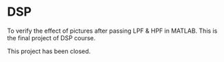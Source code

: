 # DSP
To verify the effect of pictures after passing LPF &amp; HPF in MATLAB. This is the final project of DSP course.

This project has been closed. 
